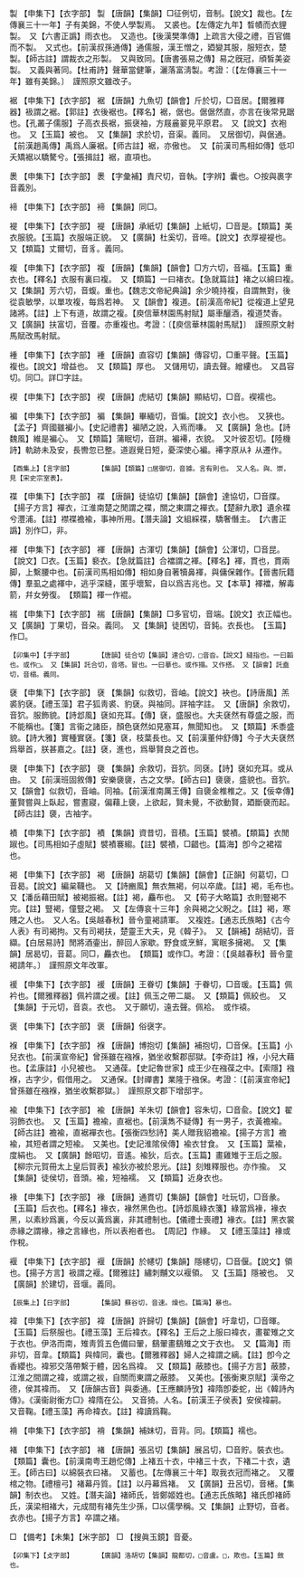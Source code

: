 <!-- { "loadSidebar": true } -->
製	【申集下】【衣字部】	製	【唐韻】【集韻】□征例切，音制。【說文】裁也。【左傳襄三十一年】子有美錦，不使人學製焉。　又裘也。【左傳定九年】晳幘而衣貍製。　又【六書正譌】雨衣也。　又造也。【後漢樊準傳】上疏言大侵之禮，百官備而不製。　又式也。【前漢叔孫通傳】通儒服，漢王憎之，廼變其服，服短衣，楚製。【師古註】謂裁衣之形製。　又與致同。【唐書張易之傳】易之旣冠，頎皙美姿製。　又義與著同。【杜甫詩】聲華當健筆，灑落富淸製。考證：〔【左傳襄三十一年】雖有美錦。〕　謹照原文雖改子。 

裾	【申集下】【衣字部】	裾	【唐韻】九魚切【韻會】斤於切，□音居。【爾雅釋器】衱謂之裾。【郭註】衣後裾也。【釋名】裾，倨也。倨倨然直，亦言在後常見踞也。【孔叢子儒服】子高衣長裾，振襃袖，方屐麄翣見平原君。　又【說文】衣袍也。　又【玉篇】被也。　又【集韻】求於切，音渠。義同。　又居御切，與倨通。【前漢趙禹傳】禹爲人廉裾。【师古註】裾，亦傲也。　又【前漢司馬相如傳】低卭夭矯裾以驕驁兮。【張揖註】裾，直項也。

褁	【申集下】【衣字部】	褁	【字彙補】責尺切，音執。【字辨】囊也。○按與裹字音義別。

褅	【申集下】【衣字部】	褅	【集韻】同□。

褆	【申集下】【衣字部】	褆	【唐韻】承紙切【集韻】上紙切，□音是。【類篇】美衣服貌。【玉篇】衣服端正貌。　又【廣韻】杜奚切，音啼。【說文】衣厚褆褆也。　又【類篇】丈爾切，音豸。義同。

複	【申集下】【衣字部】	複	【唐韻】【集韻】【韻會】□方六切，音福。【玉篇】重衣也。【釋名】衣服有裏曰複。　又【類篇】一曰褚衣。【急就篇註】褚之以綿曰複。　又【集韻】芳六切，音蝮。重也。【魏志文帝紀典論】余少曉持複，自謂無對，後從袁敏學，以單攻複，每爲若神。　又【韻會】複道。【前漢高帝紀】從複道上望見諸將。【註】上下有道，故謂之複。【庾信華林園馬射賦】屬車釃酒，複道焚香。　又【廣韻】扶富切，音覆。亦重複也。考證：〔【庾信華林園射馬賦】〕　謹照原文射馬賦改馬射賦。  

褈	【申集下】【衣字部】	褈	【唐韻】直容切【集韻】傳容切，□重平聲。【玉篇】複也。【說文】增益也。　又【類篇】厚也。　又儲用切，讀去聲。繒縷也。　又昌容切。同□。詳□字註。

褉	【申集下】【衣字部】	褉	【唐韻】虎結切【集韻】顯結切，□音。褉襦也。

褊	【申集下】【衣字部】	褊	【集韻】畢緬切，音惼。【說文】衣小也。　又狹也。【孟子】齊國雖褊小。【史記禮書】褊陋之說，入焉而嗛。　又【廣韻】急也。【詩魏風】維是褊心。　又【類篇】蒲眠切，音跰。褊褼，衣貌。　又叶彼忍切。【陸機詩】軌跡未及安，長轡忽已整。道遐覺日短，憂深使心褊。褼字原从衤从遷作。

	【酉集上】【言字部】		【集韻】【類篇】□居御切，音據。言有則也。　又人名。與、崇，見【宋史宗室表】。

褋	【申集下】【衣字部】	褋	【唐韻】徒協切【集韻】【韻會】達協切，□音牒。【揚子方言】襌衣，江淮南楚之閒謂之褋，關之東謂之襌衣。【楚辭九歌】遺余褋兮灃浦。【註】襟褋襜褕，事神所用。【潛夫論】文組綵褋，驕奢僭主。　【六書正譌】別作□，非。

褌	【申集下】【衣字部】	褌	【唐韻】古渾切【集韻】【韻會】公渾切，□音昆。【說文】□衣。【玉篇】褻衣。【急就篇註】合襠謂之褌。【釋名】褌，貫也，貫兩脚，上繫腰中也。【前漢司馬相如傳】相如身自著犢鼻褌，與傭保雜作。【晉書阮籍傳】羣虱之處褌中，逃乎深縫，匿乎壞絮，自以爲吉兆也。又【本草】褌襠，解毒箭，幷女勞復。　【類篇】褌一作裩。

褍	【申集下】【衣字部】	褍	【唐韻】【集韻】□多官切，音端。【說文】衣正幅也。　又【廣韻】丁果切，音朶。義同。　又【集韻】徒困切，音鈍。衣長也。　【玉篇】作□。

	【卯集中】【手字部】		【唐韻】徒合切【集韻】達合切，□音沓。【說文】縫指也。一曰韜也。或作□。　又【集韻】託合切，音塔。冒也。一曰摹也。或作搨。又作搭。　又【韻會】託盍切，音榻。義同。

褎	【申集下】【衣字部】	褎	【集韻】似救切，音岫。【說文】袂也。【詩唐風】羔裘豹褎。【禮玉藻】君子狐靑裘、豹褎。與袖同。詳袖字註。　又【唐韻】余救切，音狖。服飾貌。【詩邶風】褎如充耳。【傳】褎，盛服也。大夫褎然有尊盛之服，而不能稱也。【箋】言衞之諸臣，顏色褎然如見塞耳，無聞知也。　又【類篇】禾黍盛貌。【詩大雅】實種實褎。【箋】褎，枝葉長也。又【前漢董仲舒傳】今子大夫褎然爲舉首，朕甚嘉之。【註】褎，進也，爲舉賢良之首也。

褏	【申集下】【衣字部】	褏	【集韻】余救切，音狖。同褎。【詩】褎如充耳。或从由。　又【前漢班固敘傳】安樂褏褏，古之文學。【師古曰】褏褏，盛貌也。音狖。　又【韻會】似救切，音岫。同袖。【前漢淮南厲王傳】自褏金椎椎之。又【佞幸傳】董賢嘗與上臥起，嘗晝寢，偏藉上褏，上欲起，賢未覺，不欲動賢，廼斷褏而起。【師古註】褏，古袖字。

襀	【申集下】【衣字部】	襀	【集韻】資昔切，音積。【玉篇】襞襀。【類篇】衣閒踧也。【司馬相如子虛賦】襞襀褰縐。【註】襞襀，□齰也。【篇海】卽今之裙褶也。

褐	【申集下】【衣字部】	褐	【唐韻】胡葛切【集韻】【韻會】【正韻】何葛切，□音曷。【說文】編枲韈也。　又【詩豳風】無衣無褐，何以卒歲。【註】褐，毛布也。　又【潘岳藉田賦】被褐振裾。【註】褐，麤布也。　又【荀子大略篇】衣則豎褐不完。【註】豎褐，僮豎之褐。　又【左傳哀十三年】余與褐之父睨之。【註】褐，寒賤之人也。　又人名。【吳越春秋】晉令童褐請軍。　又複姓。【通志氏族略】《古今人表》有司褐拘。又有司褐扶，楚靈王大夫，見《韓子》。　又【韻補】胡結切，音纈。【白居易詩】閒將酒壷出，醉回人家歇。野食或烹鮮，寓眠多擁褐。　又【集韻】居曷切，音葛。同□，麤衣也。　【類篇】或作□。考證：〔【吳越春秋】晉令童褐請年。〕　謹照原文年改軍。 

褑	【申集下】【衣字部】	褑	【唐韻】王眷切【集韻】于眷切，□音瑗。【玉篇】佩衿也。【爾雅釋器】佩衿謂之褑。【註】佩玉之帶二屬。　又【類篇】佩絞也。　又【集韻】于元切，音袁。衣也。　又于願切，遠去聲。佩袷。　或作褤。

褒	【申集下】【衣字部】	褒	【唐韻】俗襃字。

褓	【申集下】【衣字部】	褓	【唐韻】博抱切【集韻】補抱切，□音保。【玉篇】小兒衣也。【前漢宣帝紀】曾孫雖在襁褓，猶坐收繫郡邸獄。【李奇註】褓，小兒大藉也。【孟康註】小兒被也。　又通葆。【史記魯世家】成王少在襁葆之中。【索隱】襁褓，古字少，假借用之。　又通保。【封禪書】業隆于襁保。考證：〔【前漢宣帝紀】曾孫雖在襁褓，猶坐收繫郡獄。〕　謹照原文郡下增邸字。 

褕	【申集下】【衣字部】	褕	【唐韻】羊朱切【韻會】容朱切，□音兪。【說文】翟羽飾衣也。　又【玉篇】襜褕，直裾也。【前漢雋不疑傳】有一男子，衣黃襜褕。【師古註】襜褕，直裾襌衣也。【張衡四愁詩】美人贈我貂襜褕。【揚子方言】襜褕，其短者謂之短褕。　又美也。【史記淮隂侯傳】褕衣甘食。　又【玉篇】葉褕，度絹也。　又【廣韻】餘昭切，音遙。褕狄，后衣。【玉篇】畫雞雉于王后之服。【柳宗元賀冊太上皇后賀表】褕狄亦被於恩光。【註】刻雉釋服也。亦作揄。　又【集韻】徒侯切，音頭。褕，短袖襦。　又【類篇】近身衣也。

褖	【申集下】【衣字部】	褖	【唐韻】通貫切【集韻】【韻會】吐玩切，□音彖。【玉篇】后衣也。【釋名】褖衣，褖然黑色也。【詩邶風綠衣箋】綠當爲褖，褖衣黑，以素紗爲裏，今反以黃爲裏，非其禮制也。【儀禮士喪禮】褖衣。【註】黑衣裳赤緣之謂褖，褖之言緣也，所以表袍者也。　【周記】作緣。　又【禮玉藻註】褖或作稅。

褗	【申集下】【衣字部】	褗	【唐韻】於幰切【集韻】隱幰切，□音偃。【說文】領也。【揚子方言】衱謂之褗。【爾雅註】繡刺黼文以褗領。　又【玉篇】隱被也。　又【廣韻】於建切，音堰。義同。

	【辰集上】【日字部】		【集韻】蘇谷切，音速。燥也。【篇海】暴也。

褘	【申集下】【衣字部】	褘	【唐韻】許歸切【集韻】【韻會】吁韋切，□音暉。【玉篇】后祭服也。【禮玉藻】王后褘衣。【釋名】王后之上服曰褘衣，畫翟雉之文于衣也。伊洛而南，雉靑質五色備曰翬，鷂翬畫鷂雉之文于衣也。　又【篇海】雨非切，音韋。【類篇】與幃同，囊也。【爾雅釋器】婦人之褘謂之縭。【註】卽今之香纓也。褘邪交落帶繫于體，因名爲褘。　又【類篇】蔽膝也。【揚子方言】蔽膝，江淮之間謂之褘，或謂之袚，自關而東謂之蔽膝。　又美也。【張衡東京賦】漢帝之德，侯其褘而。　又【唐韻古音】與委通。【王應麟詩攷】褘隋卽委蛇，出《韓詩內傳》。《漢衞尉衡方□》褘隋在公。　又音猗。人名。【前漢王子侯表】安侯褘嗣。　又音鞠。【禮玉藻】再命褘衣。【註】褘讀爲鞠。

褙	【申集下】【衣字部】	褙	【集韻】補妹切，音背。同。【類篇】襦也。

褚	【申集下】【衣字部】	褚	【唐韻】張呂切【集韻】展呂切，□音貯。裝衣也。【類篇】囊也。【前漢南粤王趙佗傳】上褚五十衣，中褚三十衣，下褚二十衣，遺王。【師古曰】以綿裝衣曰褚。　又蓄也。【左傳襄三十年】取我衣冠而褚之。　又覆棺之物。【禮檀弓】褚幕丹質。【註】以丹幕爲褚。　又【廣韻】丑呂切，音楮。【集韻】制衣也。　又姓。【潛夫論】褚師氏，皆鄭姬姓也。【通志氏族略】褚氏卽褚師氏，漢梁相褚大，元成間有褚先生少孫，□以儒學稱。又【集韻】止野切，音者。衣赤也。【揚子方言】卒謂之褚。

□	【備考】【未集】【米字部】	□	【搜眞玉鏡】音憂。

	【卯集下】【攴字部】		【廣韻】洛胡切【集韻】龍都切，□音盧。□，欺也。【玉篇】斂也。

